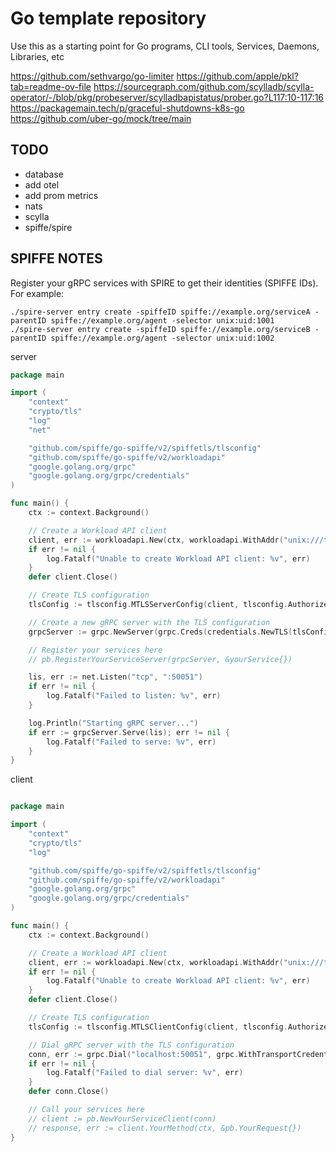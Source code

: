 # Go template repository

Use this as a starting point for Go programs, CLI tools, Services, Daemons, Libraries, etc

<https://github.com/sethvargo/go-limiter>
<https://github.com/apple/pkl?tab=readme-ov-file>
<https://sourcegraph.com/github.com/scylladb/scylla-operator/-/blob/pkg/probeserver/scylladbapistatus/prober.go?L117:10-117:16>
<https://packagemain.tech/p/graceful-shutdowns-k8s-go>
<https://github.com/uber-go/mock/tree/main>

## TODO

- database
- add otel
- add prom metrics
- nats
- scylla
- spiffe/spire

## SPIFFE NOTES


Register your gRPC services with SPIRE to get their identities (SPIFFE IDs). For example:


```shell
./spire-server entry create -spiffeID spiffe://example.org/serviceA -parentID spiffe://example.org/agent -selector unix:uid:1001
./spire-server entry create -spiffeID spiffe://example.org/serviceB -parentID spiffe://example.org/agent -selector unix:uid:1002

```


server

```go
package main

import (
    "context"
    "crypto/tls"
    "log"
    "net"

    "github.com/spiffe/go-spiffe/v2/spiffetls/tlsconfig"
    "github.com/spiffe/go-spiffe/v2/workloadapi"
    "google.golang.org/grpc"
    "google.golang.org/grpc/credentials"
)

func main() {
    ctx := context.Background()

    // Create a Workload API client
    client, err := workloadapi.New(ctx, workloadapi.WithAddr("unix:///tmp/spire-agent.sock"))
    if err != nil {
        log.Fatalf("Unable to create Workload API client: %v", err)
    }
    defer client.Close()

    // Create TLS configuration
    tlsConfig := tlsconfig.MTLSServerConfig(client, tlsconfig.AuthorizeAny())

    // Create a new gRPC server with the TLS configuration
    grpcServer := grpc.NewServer(grpc.Creds(credentials.NewTLS(tlsConfig)))

    // Register your services here
    // pb.RegisterYourServiceServer(grpcServer, &yourService{})

    lis, err := net.Listen("tcp", ":50051")
    if err != nil {
        log.Fatalf("Failed to listen: %v", err)
    }

    log.Println("Starting gRPC server...")
    if err := grpcServer.Serve(lis); err != nil {
        log.Fatalf("Failed to serve: %v", err)
    }
}


```

client

```go

package main

import (
    "context"
    "crypto/tls"
    "log"

    "github.com/spiffe/go-spiffe/v2/spiffetls/tlsconfig"
    "github.com/spiffe/go-spiffe/v2/workloadapi"
    "google.golang.org/grpc"
    "google.golang.org/grpc/credentials"
)

func main() {
    ctx := context.Background()

    // Create a Workload API client
    client, err := workloadapi.New(ctx, workloadapi.WithAddr("unix:///tmp/spire-agent.sock"))
    if err != nil {
        log.Fatalf("Unable to create Workload API client: %v", err)
    }
    defer client.Close()

    // Create TLS configuration
    tlsConfig := tlsconfig.MTLSClientConfig(client, tlsconfig.AuthorizeAny())

    // Dial gRPC server with the TLS configuration
    conn, err := grpc.Dial("localhost:50051", grpc.WithTransportCredentials(credentials.NewTLS(tlsConfig)))
    if err != nil {
        log.Fatalf("Failed to dial server: %v", err)
    }
    defer conn.Close()

    // Call your services here
    // client := pb.NewYourServiceClient(conn)
    // response, err := client.YourMethod(ctx, &pb.YourRequest{})
}


```
